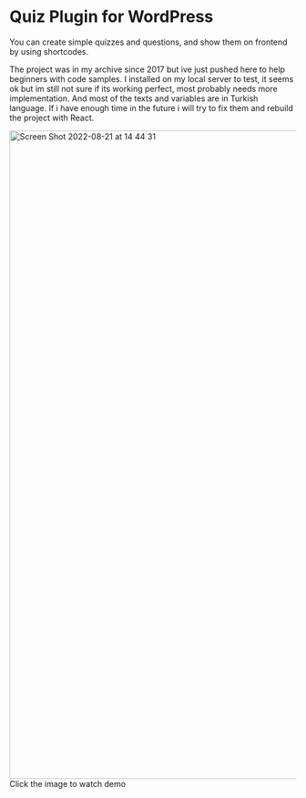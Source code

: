 # Quiz Plugin for WordPress

You can create simple quizzes and questions, and show them on frontend by using shortcodes.

The project was in my archive since 2017 but ive just pushed here to help beginners with code samples. I installed on my local server to test, it seems ok but im still not sure if its working perfect, most probably needs more implementation. And most of the texts and variables are in Turkish language. If i have enough time in the future i will try to fix them and rebuild the project with React.

[<img width="1139" alt="Screen Shot 2022-08-21 at 14 44 31" src="https://user-images.githubusercontent.com/24434119/185802216-ac49e27e-93d3-452b-9f4e-a2a19bfce1de.png">](https://streamable.com/r90a55)
Click the image to watch demo
